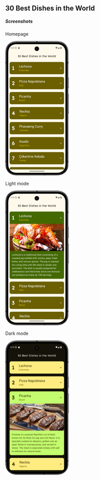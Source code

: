 <h2>30 Best Dishes in the World</h2>
<h5>Screenshots</h5>
<p>Homepage</p>
<img width="200" alt="image" src="screenshots/Screenshot_20250726_180631.png" />
<p>Light mode</p>
<img width="200" alt="image" src="screenshots/Screenshot_20250726_180655.png" />
<p>Dark mode</p>
<img width="200" alt="image" src="screenshots/Screenshot_20250726_181035.png" />
